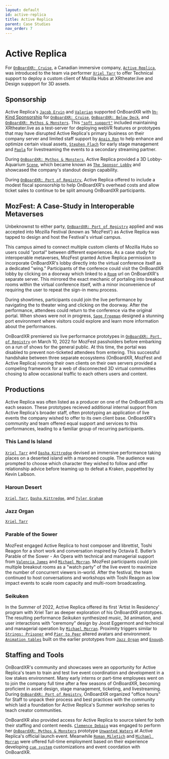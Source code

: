```yaml
---
layout: default
id: active-replica
title: Active Replica
parent: Case Studies
nav_order: 7
---
```


# Active Replica

For [`OnBoardXR: Cruise`](./obxr-cruise.md), a Canadian immersive company, [`Active Replica`](), was introduced to the team via performer [`Xriel Tarr`]() to offer Technical support to deploy a custom client of Mozilla Hubs at XRtheater.live and Design suppport for 3D assets. 

## Sponsorship 

Active Replica's [`Jacob Ervin`]() and [`Valerian`]() supported OnBoardXR with [In-Kind Sponsorship](https://en.wikipedia.org/wiki/Gifts_in_kind) for [`OnBoardXR: Cruise`](./obxr-cruise.md), [`OnBoardXR: Below Deck`](./obxr-below-deck.md), and [`OnBoardXR: Mythos & Monsters`](./obxr-mythos-monsters.md). This [`"soft support"`](./glossary-soft-support.md) included maintaining XRtheater.live as a test-server for deploying webVR features or prototypes that may have disrupted Active Replica's primary business on their company server and limited staff support by [`Anais Ron`]() to help enhance and optimize certain visual assets, [`Stephen Flach`]() for early stage management and [`Paola`]() for livestreaming the events to a secondary streaming partner.  

During [`OnBoardXR: Mythos & Monsters`](./obxr-mythos-monsters.md), Active Replica provided a 3D Lobby-Aquarium [`Scene`](./glossary-scene.md), which became known as [`The Sponsor Lobby`]() and showcased the company's standout design capability. 

During [`OnBoardXR: Port of Registry`](./obxr-port-of-registry.md), Active Replica offered to include a modest fiscal sponsorship to help OnBoardXR's overhead costs and allow ticket sales to continue to be split amoung OnBoardXR participants.

## MozFest: A Case-Study in Interoperable Metaverses

Unbeknownst to either party, [`OnBoardXR: Port of Registry`](./obxr-port-of-registry.md) applied and was accepted into Mozilla Festival (known as 'MozFest') as Active Replica was tapped to design and host the Festival's virtual campus. 

This campus aimed to connect multiple custom clients of Mozilla Hubs so users could "portal" between different experiences. As a case study for interoperable metaverses, MozFest granted Active Replica permission to incorporate OnBoardXR's lobby directly into the virtual conference itself as a dedicated "wing." Participants of the conferece could visit the OnBoardXR lobby by clicking on a doorway which linked to a [`Room`](./glossary-room.md) url on OnBoardXR's separate server. This mirrored the exact mechanic of portaling into breakout rooms within the virtual conference itself, with a minor inconvenience of requiring the user to repeat the sign-in menu process.

During showtimes, participants could join the live performance by navigating the to theater wing and clicking on the doorway. After the performance, attendees could return to the conference via the original portal. When shows were not in progress, [`Sage Freeman`]() designed a stunning port environment where visitors could explore and learn more information about the performances. 

OnBoardXR premiered six live performance prototypes in [`OnBoardXR: Port of Registry`](./obxr-port-of-registry.md) on March 10, 2022 for MozFest passholders before embarking on a run of shows for the general public. At this time, the portal was disabled to prevent non-ticketed attendees from entering. This successful handshake between three separate ecosystems (OnBoardXR, MozFest and Active Replica) running their own clients on their own servers provided a compeling framework for a web of disconnected 3D virtual communities chosing to allow occasional traffic to each others users and content. 

## Productions

Active Replica was often listed as a producer on one of the OnBoardXR acts each season. These prototypes recieved additional internal support from Active Replica's broader staff, often prototyping an application of live events the company wished to offer to its own client base. OnBoardXR's community and team offered equal support and services to this performances, leading to a familiar group of recurring participants. 

### This Land Is Island
[`Xriel Tarr`]() and [`Dasha Kittredge`]() devised an immersive performance taking places on a deserted island with a marooned couple. The audience was prompted to choose which character they wished to follow and offer relationship advice before teaming up to defeat a Kraken, puppetted by Kevin Laibson. 

### Haroun Desert
[`Xriel Tarr`](), [`Dasha Kittredge`](), and [`Tyler Graham`]() 

### Jazz Organ
[`Xriel Tarr`]() 

### Parable of the Sower
MozFest engaged Active Replica to host composer and librettist, Toshi Reagon for a short work and conversation inspired by Octavia E. Butler’s Parable of the Sower - An Opera with technical and managerial support from [`Valencia James`](./valencia-james.md) and [`Michael Morran`](./michael-morran.md). MozFest participants could join multiple breakout rooms as a "watch party" of the live event to maximize the number of concurrent viewers in-world. After the festival, the team continued to host conversations and workshops with Toshi Reagon as low impact events to scale room capacity and multi-room broadcasting.  

### Seikuken
In the Summer of 2022, Active Replica offered its first 'Artist In Residency' program with Xriel Tarr as deeper exploration of his OnBoardXR prototypes. The resulting performance *Seikuken* synthesized music, 3d animation, and user interactions with “ceremony” design by Joost Eggermont and technical and managerial operation by [`Michael Morran`](./michael-morran.md). Proximity triggers similar to [`Strings: Prisoner`](./unwired-dance.md) and [`Pier to Peer`]() altered avatars and environment. [`Animation tables`]() built on the earlier prototypes from [`Jazz Organ`]() and [`Enough`](). 

## Staffing and Tools

OnBoardXR's community and showcases were an opportunity for Active Replica's team to train and test live event coordination and development in a low stakes environment. Many early interns or part-time employees went on to join the company full time after a few seasons of OnBoardXR, becoming proficient in asset design, stage management, ticketing, and livestreaming. During [`OnBoardXR: Port of Registry`](./obxr-port-of-registry.md), OnBoardXR organized "office hours" for Staff to unpack their process and best practices with the community which laid a foundation for Active Replica's Summer workshop series to teach creator communities.

OnBoardXR also provided access for Active Replica to source talent for both their staffing and content needs. [`Clemence Debaig`](./unwired-dance.md) was engaged to perform her [`OnBoardXR: Mythos & Monsters`](./obxr-mythos-monsters.md) prototype [`Unwanted Waters`](./unwired-dance.md) at Active Replica's official launch event. Meanwhile [`Roman Miletich`]() and [`Michael Morran`]() were offered full-time employment based on their experience developing [`cue system`](./cue-system.md) customizations and event coordation with OnBoardXR. 

